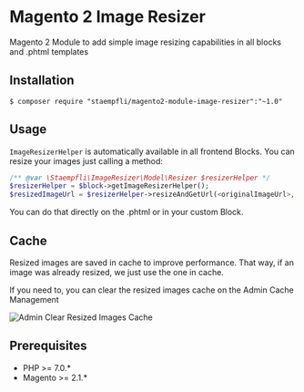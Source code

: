 # Magento 2 Image Resizer

Magento 2 Module to add simple image resizing capabilities in all blocks and .phtml templates

## Installation

```
$ composer require "staempfli/magento2-module-image-resizer":"~1.0"
```

## Usage

`ImageResizerHelper` is automatically available in all frontend Blocks. 
You can resize your images just calling a method:

```php
/** @var \Staempfli\ImageResizer\Model\Resizer $resizerHelper */
$resizerHelper = $block->getImageResizerHelper();
$resizedImageUrl = $resizerHelper->resizeAndGetUrl(<originalImageUrl>, $width, $height, [$resizeSettings]); 
```

You can do that directly on the .phtml or in your custom Block.

## Cache

Resized images are saved in cache to improve performance. That way, if an image was already resized, we just use the one in cache.

If you need to, you can clear the resized images cache on the Admin Cache Management

![Admin Clear Resized Images Cache](docs/img/admin-clear-cache.png "Clear Resized Images Cache")

## Prerequisites

- PHP >= 7.0.*
- Magento >= 2.1.*
